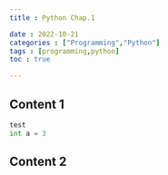 ```yaml
---
title : Python Chap.1

date : 2022-10-21
categories : ["Programming","Python"]
tags : [programming,python]
toc : true

---
```


## Content 1
```python
test
int a = 3
```
## Content 2

